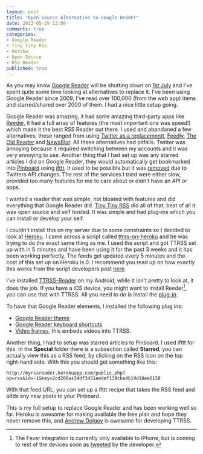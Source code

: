 ```yaml
---
layout: post
title: "Open Source Alternative to Google Reader"
date: 2013-05-29 13:09
comments: true
categories:
- Google Reader
- Tiny Tiny RSS
- Heroku
- Open Source
- RSS Reader
published: true
---
```

As you may know [Google Reader](http://www.google.com/reader) will be shutting down on [1st July](http://googlereader.blogspot.co.uk/2013/03/powering-down-google-reader.html) and I've spent quite some time looking at alternatives to replace it. I've been using Google Reader since 2009, I've read over 100,000 (from the web app) items and starred/shared over 2000 of them. I had a nice little setup going.

Google Reader was amazing, it had some amazing third-party apps like [Reeder](http://reederapp.com/), it had a full array of features (the most important one was speed!) which made it the best RSS Reader out there. I used and abandoned a few alternatives, these ranged from using [Twitter as a replacementt](http://blog.capwatkins.com/switching-from-rss-to-twitter), [Feedly](http://www.feedly.com/), [The Old Reader](http://theoldreader.com/) and [NewsBlur](http://www.newsblur.com/). All these alternatives had pitfalls. Twitter was annoying because it required switching between my accounts and it was very annoying to use. Another thing that I had set up was any starred articles I did on Google Reader, they would automatically get bookmarked into [Pinboard](http://pinboard.in) using [ifttt](https://ifttt.com), it used to be possible but it was [removed](http://thenextweb.com/apps/2012/09/20/ifttt-removes-twitter-triggers-comply-new-api-policies/) due to Twitters API changes. The rest of the services I tried were either slow, provided too many features for me to care about or didn't have an API or apps.

I wanted a reader that was simple, not bloated with features and did everything that Google Reader did. [Tiny Tiny RSS](http://tt-rss.org/) did all of that, best of all it was open source and self hosted. It was simple and had plug-ins which you can install or develop your self.

I couldn't install this on my server due to some constraints so I decided to look at [Heroku](https://www.heroku.com/). I came across a script called [ttrss-on-heroku](https://github.com/projectdelphai/ttrss-on-heroku) and he was trying to do the exact same thing as me. I used the script and got TTRSS set up with in 5 minutes and have been using it for the past 3 weeks and it has been working perfectly. The feeds get updated every 5 minutes and the cost of this set up on Heroku is 0. I recommend you read up on how exactly this works from the script developers post [here](http://projectdelphai.github.io/blog/2013/03/23/tt-rss-on-heroku-part-2/).

I've installed [TTRSS-Reader](https://play.google.com/store/apps/details?id=org.ttrssreader) on my Android, while it isn't pretty to look at, it does the job.
If you have a iOS device, you might want to install Reeder[^1], you can use that with TTRSS. All you need to do is install the [plug-in](http://tt-rss.org/forum/viewtopic.php?f=22&t=1981).

To have that Google Reader elements, I installed the following plug ins:

- [Google Reader theme](http://tt-rss.org/forum/viewtopic.php?f=22&t=1574)
- [Google Reader keyboard shortcuts](http://tt-rss.org/forum/viewtopic.php?f=22&t=1363)
- [Video frames](https://github.com/tribut/ttrss-videoframes), this embeds videos into TTRSS.

Another thing, I had to setup was starred articles to Pinboard. I used ifttt for this. In the **Special** folder there is a subsection called **Starred**, you can actually view this as a RSS feed, by clicking on the RSS icon on the top right-hand side. With this you should get something like this:

`http://myrssreader.herokuapp.com/public.php?op=rss&id=-1&key=2cd209as34df3451eedef139cba4b19d10ee6158`

With that feed URL, you can set up a ifttt recipe that takes the RSS feed and adds any new posts to your Pinboard.

This is my full setup to replace Google Reader and has been working well so far. Heroku is awesome for making available the free plan and hope they never remove this, and [Andrew Dolgov](http://tt-rss.org/redmine/users/4) is awesome for developing TTRSS.

[^1]: The Fever integration is currently only available to iPhone, but is coming to rest of the devices soon as [tweeted](https://twitter.com/reederapp/status/317003560963407872) by the developer.